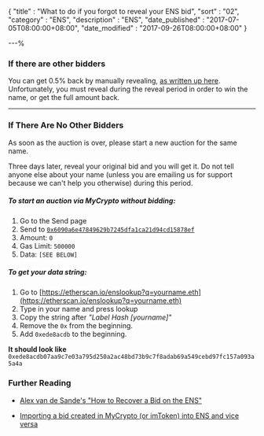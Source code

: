 {
"title"       : "What to do if you forgot to reveal your ENS bid",
"sort"        : "02",
"category"    : "ENS",
"description" : "ENS",
"date_published" : "2017-07-05T08:00:00+08:00",
"date_modified"  : "2017-09-26T08:00:00+08:00"
}

---%


### If there are other bidders

You can get 0.5% back by manually revealing, [as written up here](https://support.ethereumcommonwealth.io/ens/manually-revealing-ens-bid.html). Unfortunately, you must reveal during the reveal period in order to win  the name, or get the full amount back.

---

### If There Are No Other Bidders

As soon as the auction is over, please start a new auction for the same name.

Three days later, reveal your original bid and you will get it. Do not tell anyone else about your name (unless you are emailing us for support because we can't help you otherwise) during this period.

##### To start an auction via MyCrypto without bidding:

1.  Go to the Send page
2.  Send to [`0x6090a6e47849629b7245dfa1ca21d94cd15878ef`](https://etherscan.io/address/0x6090a6e47849629b7245dfa1ca21d94cd15878ef)
3.  Amount: `0`
4.  Gas Limit: `500000`
5.  Data: `[SEE BELOW]`

##### To get your data string:

1.  Go to [https://etherscan.io/enslookup?q=yourname.eth](https://etherscan.io/enslookup?q=yourname.eth)
2.  Type in your name and press lookup
3.  Copy the string after _"Label Hash [yourname]"_
4.  Remove the `0x` from the beginning.
5.  Add `0xede8acdb` to the beginning.

**It should look like** `0xede8acdb07aa9c7e03a795d250a2ac48bd73b9c7f8adab69a549cebd97fc157a093a5a4a`

### Further Reading

- [Alex van de Sande's "How to Recover a Bid on the ENS"](https://gist.github.com/alexvandesande/1c48dfbb330d67aeb79bc5b1103c6abe)

- [Importing a bid created in MyCrypto (or imToken) into ENS and vice versa](https://medium.com/@nhirsch/importing-a-bid-created-in-mew-into-ens-and-vice-versa-60b31a174e98)
